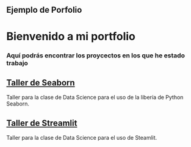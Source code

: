 ## Ejemplo de Porfolio 
# Bienvenido a mi portfolio
### Aquí podrás encontrar los proycectos en los que he estado trabajo

## [Taller de Seaborn](https://github.com/Cristina-TheBridge/Seaborn)
Taller para la clase de Data Science para el uso de la libería de Python Seaborn. 

## [Taller de Streamlit](https://github.com/Cristina-TheBridge/Taller-Streamlit)
Taller para la clase de Data Science para el uso de Steamlit. 

